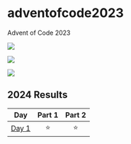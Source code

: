 # adventofcode2023
Advent of Code 2023

![](https://img.shields.io/badge/day%20📅-24-blue)

![](https://img.shields.io/badge/stars%20⭐-9-yellow)

![](https://img.shields.io/badge/days%20completed-4-red)

<!--- advent_readme_stars table --->
## 2024 Results

| Day | Part 1 | Part 2 |
| :---: | :---: | :---: |
| [Day 1](https://adventofcode.com/2024/day/1) | ⭐ | ⭐ |
<!--- advent_readme_stars table --->
